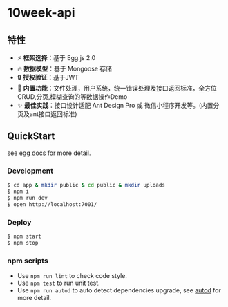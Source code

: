 # 10week-api

## 特性

- :zap: **框架选择**：基于 Egg.js 2.0
- :fire: **数据模型**：基于 Mongoose 存储
- :lock: **授权验证**：基于JWT
- :rocket: **内置功能**：文件处理，用户系统，统一错误处理及接口返回标准，全方位CRUD,分页,模糊查询的等数据操作Demo
- :sparkles: **最佳实践**：接口设计适配 Ant Design Pro 或 微信小程序开发等。(内置分页及ant接口返回标准)

## QuickStart

<!-- add docs here for user -->

see [egg docs][egg] for more detail.

### Development

```bash
$ cd app & mkdir public & cd public & mkdir uploads
$ npm i
$ npm run dev
$ open http://localhost:7001/
```

### Deploy

```bash
$ npm start
$ npm stop
```

### npm scripts

- Use `npm run lint` to check code style.
- Use `npm test` to run unit test.
- Use `npm run autod` to auto detect dependencies upgrade, see [autod](https://www.npmjs.com/package/autod) for more detail.


[egg]: https://eggjs.org
